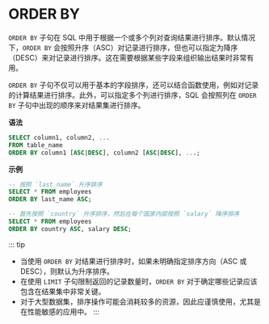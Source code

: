 # ORDER BY

`ORDER BY` 子句在 SQL 中用于根据一个或多个列对查询结果进行排序。默认情况下，`ORDER BY` 会按照升序（ASC）对记录进行排序，但也可以指定为降序（DESC）来对记录进行排序。这在需要根据某些字段来组织输出结果时非常有用。

`ORDER BY` 子句不仅可以用于基本的字段排序，还可以结合函数使用，例如对记录的计算结果进行排序。此外，可以指定多个列进行排序，SQL 会按照列在 `ORDER BY` 子句中出现的顺序来对结果集进行排序。

**语法**
```sql
SELECT column1, column2, ...
FROM table_name
ORDER BY column1 [ASC|DESC], column2 [ASC|DESC], ...;
```

**示例**

```sql
-- 按照 `last_name` 升序排序
SELECT * FROM employees
ORDER BY last_name ASC;

-- 首先按照 `country` 升序排序，然后在每个国家内部按照 `salary` 降序排序
SELECT * FROM employees
ORDER BY country ASC, salary DESC;
```

::: tip
- 当使用 `ORDER BY` 对结果进行排序时，如果未明确指定排序方向（ASC 或 DESC），则默认为升序排序。
- 在使用 `LIMIT` 子句限制返回的记录数量时，`ORDER BY` 对于确定哪些记录应该包含在结果集中非常关键。
- 对于大型数据集，排序操作可能会消耗较多的资源，因此应谨慎使用，尤其是在性能敏感的应用中。
:::
